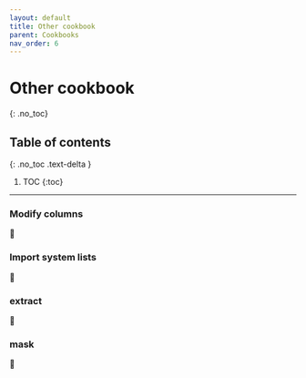 ```yaml
---
layout: default
title: Other cookbook
parent: Cookbooks
nav_order: 6
---
```


# Other cookbook
{: .no_toc}

## Table of contents
{: .no_toc .text-delta }

1. TOC
{:toc}
---

###  Modify columns

 🚧

###  Import system lists

 🚧

### extract

 🚧

### mask

 🚧
